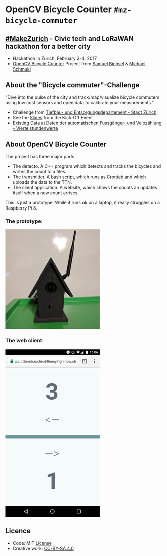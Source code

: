 # OpenCV Bicycle Counter `#mz-bicycle-commuter`
## [\#MakeZurich](https://makezurich.ch/) - Civic tech and LoRaWAN hackathon for a better city
* Hackathon in Zurich, February 3-4, 2017
* [OpenCV Bicycle Counter](https://now.makezurich.ch/project/10) Project from [Samuel Bichsel](https://github.com/melbic) & [Michael Schmuki](https://github.com/boardend)

## About the "Bicycle commuter"-Challenge
"Dive into the pulse of the city and track/map/visualize bicycle commuters using low cost sensors and open data to calibrate your measurements."

* Challenge from [Tiefbau- und Entsorgungsdepartement - Stadt Zürich](https://www.stadt-zuerich.ch/ted/de/index/taz.html)
* See the [Slides](https://speakerdeck.com/gonzalocasas/make-zurich-kick-off)  from the Kick-Off Event
* Existing Data at [Daten der automatischen Fussgänger- und Velozählung - Viertelstundenwerte](https://data.stadt-zuerich.ch/dataset/verkehrszaehlungen-werte-fussgaenger-velo)

## About OpenCV Bicycle Counter
The project has three major parts.
* The detecto. A C++ program which detects and tracks the bicycles and writes the count to a files.
* The transmitter. A bash script, which runs as Crontab and which uploads the data to the TTN.
* The client application. A website, which shows the counts an updates itself when a new count arrives.

This is just a prototype. While it runs ok on a laptop, it really struggles on a Raspberry Pi 3.
### The prototype:
<img src="Images/bicycle_tracker.jpg" width="300">

### The web client:
<img src="Images/mobile_website.png" width="300">


## Licence
* Code: MIT [License](LICENSE)
* Creative work: [CC-BY-SA 4.0](https://creativecommons.org/licenses/by-sa/4.0/)
